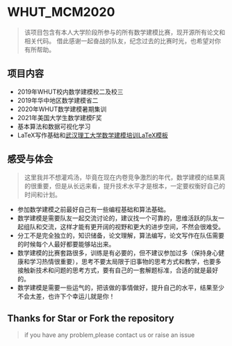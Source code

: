 # WHUT_MCM2020
>该项目包含有本人大学阶段所参与的所有数学建模比赛，现开源所有论文和相关代码。
借此感谢一起奋战的队友，纪念过去的比赛时光，也希望对你有所帮助。

## 项目内容
- 2019年WHUT校内数学建模校二及校三
- 2019年华中地区数学建模省二
- 2020年WHUT数学建模暑期集训
- 2021年美国大学生数学建模F奖
- 基本算法和数据可视化学习
- LaTeX写作基础和[武汉理工大学数学建模培训LaTeX模板](https://github.com/Markhng/whutmod)

## 感受与体会
>这里我并不想灌鸡汤，毕竟在现在内卷竞争激烈的年代，数学建模的结果真的很重要，但是从长远来看，提升技术水平才是根本，一定要权衡好自己的时间和计划。

- 参加数学建模之前最好自己有一些编程基础和算法基础。
- 数学建模是需要队友一起交流讨论的，建议找一个可靠的，思维活跃的队友一起组队和交流，这样才能有更开阔的视野和更大的进步空间，不然会很难受。
- 分工不是完全独立的，知识储备，论文理解，算法编写，论文写作在队伍需要的时候每个人最好都要能够站出来。
- 数学建模的比赛套路很多，训练是有必要的，但不建议参加过多（保持身心健康和学习热情很重要），思考不要太局限于旧事物的思考方式和教学，也要多接触新技术和问题的思考方式，要有自己的一套解题标准，合适的就是最好的。
- 数学建模是需要一些运气的，把该做的事情做好，提升自己的水平，结果至少不会太差，也许下个幸运儿就是你！

## Thanks for Star or Fork the repository
>if you have any problem,please contact us or raise an issue 
